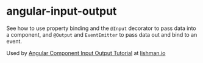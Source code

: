 # angular-input-output

See how to use property binding and the `@Input` decorator to pass data into a component, and `@Output` and `EventEmitter` to pass 
data out and bind to an event. 

Used by [Angular Component Input Output Tutorial](http://lishman.io/angular-2-component-input-output) at [lishman.io](http://lishman.io)
